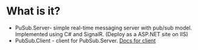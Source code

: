 # What is it?
 - PuSub.Server- simple real-time messaging server with pub/sub model. Implemented using C# and SignalR. (Deploy as a ASP.NET site on IIS)
 - PubSub.Client - client for PubSub.Server. [Docs for client](https://github.com/aydar-musin/pubsub/blob/master/PubSub.Client/README.md)